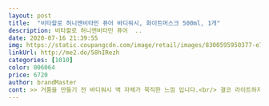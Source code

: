 ```yaml
---
layout: post 
title:  "비타할로 허니앤비타민 퓨어 바디워시, 화이트머스크 500ml, 1개" 
description: 비타할로 허니앤비타민 퓨어  ..
date: 2020-07-16 21:39:55 
img: https://static.coupangcdn.com/image/retail/images/8300595950377-e7d89b23-81d4-45d3-b298-035e6fe533c1.jpg 
linkUrl: http://me2.do/58hIRezh 
categories: [1010] 
color: 006064 
price: 6720 
author: brandMaster 
cont: >> 거품을 만들기 전 바디워시 액 자체가 묵직한 느낌 입니다.<br/> 결코 라이트하지 않습니다.<br/><br/>>> 비타할로 바디워시 베이비 파우더 제품과 마찬가지로, 향이 상당히 강한 편입니다.<br/> ’이것으로 씻으면 내몸에 이 향이 안날 수가 없겠다’ 싶을 정도로 강합니다.<br/><br/>>> 뽀득뽀득하게 유분기가 쫙 빠지게 씻긴 느낌이 아닌, 피부를 보들보들하게 유지하면서 불필요한 것만 제거하는 마무리감을 가졌습니다.<br/><br/>>> 워터리하지 않고 펌핑 즉시 거품이 형성되지 않기 때문에, 펌핑 시 바디워시가 나오는데 시간이 (아주 조금) 걸리더군요.<br/><br/>>> 워터리한 타입의 타사 제품을 사용할 때는 펌핑을 23번 해야지 풍성한 거품을 만들 수 있었는데요, 비타할로 바디워시는 제형이 워낙 묵직해서 한 번 펌핑으로도 풍성한 거품을 만들 수 있는 점이 마음에 들었습니다.<br/><br/>>> 은은한 베이비파우더 향을 기대했는데, 반대로 향이 강하다 보니 사용 전 바디워시 액의 향만 맡았을 때 특별히 좋다는 느낌이 들지 않았습니다.<br/><br/>>> 은은한 향을 기대했지만, 반대로 향이 강하다 보니 사용 전 바디워시 액의 향만 맡았을 때 특별히 좋다는 느낌이 들지 않았습니다.<br/><br/>>> 작은 거품이 촘촘하다보니, 피부에 거품이 잘 밀착해서 구석구석 닦이는 느낌을 줍니다.<br/><br/>>> 잔향을 중요시 하시는 분들에게 추천합니다.<br/><br/>>> 제가 향수를 매일 사용하는데, 비타할로 바디워시 사용한 날은 향이 충돌할까봐 향수를 사용하지 않았습니다.<br/> 그래도 반나절 정도는 제 스스로도 인지할 정도로 잔향이 오래 갑니다.<br/> ( 몇몇 예민한 친구들은 향수나 바디워시 바꿨냐고 물어볼 정도였어요.<br/> )<br/>>> 제가 향수를 매일 사용하는데, 비타할로 바디워시 화이트머스크 향을 사용한 날은 화이트머스크향 계열의 오드 뚜왈렛 향수를 뿌렸습니다.<br/><br/>>> 지성이신 분은 뭔가 덜 닦인 느낌을 받으실 수도 있을 것 같아요, 참고해주세요.<br/><br/>>> 펌핑되어 나온 바디 워시를 보면 공기방울이 박혀 있습니다.<br/><br/>>> 향이 상당히 강한 편입니다.<br/> ‘이것으로 씻으면 내몸에 이 향이 안날 수가 없겠다’ 싶을 정도로 강합니다.<br/><br/><br/> - 갈색 용기 안에 바디워시가 얼만큼 남았는지 볼 수가 있어서 어느 정도 사용했는지 체크하기 편합니다.<br/><br/> 
---
```

 